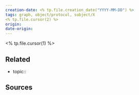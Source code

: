 ```yaml
---
creation-date: <% tp.file.creation_date("YYYY-MM-DD") %>
tags: graph, object/protocol, subject/X
<% tp.file.cursor(2) %>
origin: 
date-origin:
---
```

<% tp.file.cursor(1) %>

## Related
- topic:: 

## Sources
